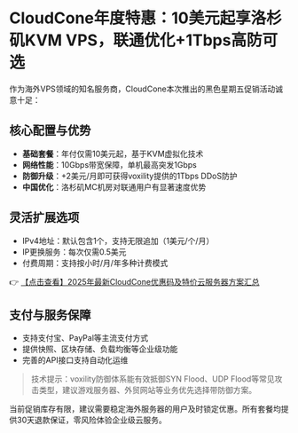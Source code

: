 # CloudCone年度特惠：10美元起享洛杉矶KVM VPS，联通优化+1Tbps高防可选

作为海外VPS领域的知名服务商，CloudCone本次推出的黑色星期五促销活动诚意十足：

## 核心配置与优势
- **基础套餐**：年付仅需10美元起，基于KVM虚拟化技术
- **网络性能**：10Gbps带宽保障，单机最高突发1Gbps
- **防御升级**：+2美元/月即可获得voxility提供的1Tbps DDoS防护
- **中国优化**：洛杉矶MC机房对联通用户有显著速度优势

## 灵活扩展选项
- IPv4地址：默认包含1个，支持无限追加（1美元/个/月）
- IP更换服务：每次仅需0.5美元
- 付费周期：支持按小时/月/年多种计费模式

👉 [【点击查看】2025年最新CloudCone优惠码及特价云服务器方案汇总](https://bit.ly/Cloudcone)

## 支付与服务保障
- 支持支付宝、PayPal等主流支付方式
- 提供快照、区块存储、负载均衡等企业级功能
- 完善的API接口支持自动化运维

> 技术提示：voxility防御体系能有效抵御SYN Flood、UDP Flood等常见攻击类型，建议游戏服务器、外贸网站等业务优先选择带防御方案。

当前促销库存有限，建议需要稳定海外服务器的用户及时锁定优惠。所有套餐均提供30天退款保证，零风险体验企业级云服务。